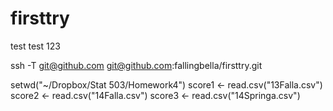 # firsttry
test test 
123

ssh -T git@github.com
git@github.com:fallingbella/firsttry.git

setwd("~/Dropbox/Stat 503/Homework4")
score1 <- read.csv("13Falla.csv")
score2 <- read.csv("14Falla.csv")
score3 <- read.csv("14Springa.csv")